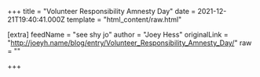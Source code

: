 
+++
title = "Volunteer Responsibility Amnesty Day"
date = 2021-12-21T19:40:41.000Z
template = "html_content/raw.html"

[extra]
feedName = "see shy jo"
author = "Joey Hess"
originalLink = "http://joeyh.name/blog/entry/Volunteer_Responsibility_Amnesty_Day/"
raw = ""

+++

